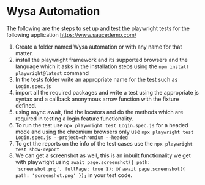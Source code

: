 # Wysa Automation
The following are the steps to set up and test the playwright tests for the following application https://www.saucedemo.com/
1. Create a folder named Wysa automation or with any name for that matter.
2. install the playwright framework and its supported browsers and the language which it asks in the installation steps using the `npm install playwright@latest` command
3. In the tests folder write an appropriate name for the test such as `Login.spec.js`
4. import all the required packages and write a test using the appropriate js syntax and a callback anonymous arrow function with the fixture defined.
5. using async await, find the locators and do the methods which are required in testing a login feature functionality.
6. To run the test use `npx playwright test Login.spec.js` for a headed mode and using the chromium browsers only use `npx playwright test Login.spec.js --project=chromium --headed`
7. To get the reports on the info of the test cases use the `npx playwright test show-report`
8. We can get a screenshot as well, this is an inbuilt functionality we get with playwright using `await page.screenshot({ path: 'screenshot.png', fullPage: true });` or `await page.screenshot({ path: 'screenshot.png' });` in your test code.
